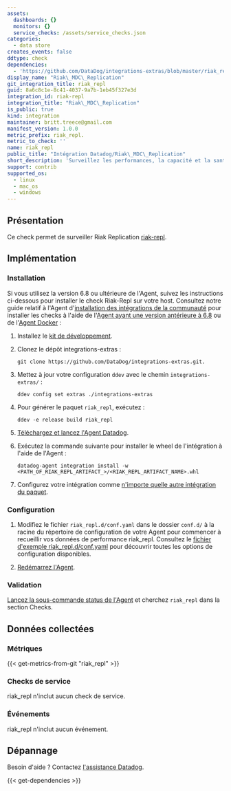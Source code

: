 ```yaml
---
assets:
  dashboards: {}
  monitors: {}
  service_checks: /assets/service_checks.json
categories:
  - data store
creates_events: false
ddtype: check
dependencies:
  - 'https://github.com/DataDog/integrations-extras/blob/master/riak_repl/README.md'
display_name: "Riak\_MDC\_Replication"
git_integration_title: riak_repl
guid: 8a6c8c1e-8c41-4037-9a7b-1eb45f327e3d
integration_id: riak-repl
integration_title: "Riak\_MDC\_Replication"
is_public: true
kind: integration
maintainer: britt.treece@gmail.com
manifest_version: 1.0.0
metric_prefix: riak_repl.
metric_to_check: ''
name: riak_repl
public_title: "Intégration Datadog/Riak\_MDC\_Replication"
short_description: 'Surveillez les performances, la capacité et la santé de vos réplications'
support: contrib
supported_os:
  - linux
  - mac_os
  - windows
---
```

## Présentation

Ce check permet de surveiller Riak Replication [riak-repl][1].

## Implémentation

### Installation

Si vous utilisez la version 6.8 ou ultérieure de l'Agent, suivez les instructions ci-dessous pour installer le check Riak-Repl sur votre host. Consultez notre guide relatif à l'Agent d'[installation des intégrations de la communauté][2] pour installer les checks à l'aide de l'[Agent ayant une version antérieure à 6.8][3] ou de l'[Agent Docker][4] :

1. Installez le [kit de développement][5].
2. Clonez le dépôt integrations-extras :

    ```
    git clone https://github.com/DataDog/integrations-extras.git.
    ```

3. Mettez à jour votre configuration `ddev` avec le chemin `integrations-extras/` :

    ```
    ddev config set extras ./integrations-extras
    ```

4. Pour générer le paquet `riak_repl`, exécutez :

    ```
    ddev -e release build riak_repl
    ```

5. [Téléchargez et lancez l'Agent Datadog][6].
6. Exécutez la commande suivante pour installer le wheel de l'intégration à l'aide de l'Agent :

    ```
    datadog-agent integration install -w <PATH_OF_RIAK_REPL_ARTIFACT_>/<RIAK_REPL_ARTIFACT_NAME>.whl
    ```

7. Configurez votre intégration comme [n'importe quelle autre intégration du paquet][7].

### Configuration

1. Modifiez le fichier `riak_repl.d/conf.yaml` dans le dossier `conf.d/` à la racine du répertoire de configuration de votre Agent pour commencer à recueillir vos données de performance riak_repl. Consultez le [fichier d'exemple riak_repl.d/conf.yaml][8] pour découvrir toutes les options de configuration disponibles.

2. [Redémarrez l'Agent][9].

### Validation

[Lancez la sous-commande status de l'Agent][10] et cherchez `riak_repl` dans la section Checks.

## Données collectées

### Métriques
{{< get-metrics-from-git "riak_repl" >}}


### Checks de service

riak_repl n'inclut aucun check de service.

### Événements

riak_repl n'inclut aucun événement.

## Dépannage

Besoin d'aide ? Contactez [l'assistance Datadog][12].

[1]: https://docs.datadoghq.com/fr/integrations/riak_repl
[2]: https://docs.datadoghq.com/fr/agent/guide/community-integrations-installation-with-docker-agent
[3]: https://docs.datadoghq.com/fr/agent/guide/community-integrations-installation-with-docker-agent/?tab=agentpriorto68
[4]: https://docs.datadoghq.com/fr/agent/guide/community-integrations-installation-with-docker-agent/?tab=docker
[5]: https://docs.datadoghq.com/fr/developers/integrations/new_check_howto/#developer-toolkit
[6]: https://app.datadoghq.com/account/settings#agent
[7]: https://docs.datadoghq.com/fr/getting_started/integrations
[8]: https://github.com/DataDog/integrations-extras/blob/master/riak_repl/datadog_checks/riak_repl/data/conf.yaml.example
[9]: https://docs.datadoghq.com/fr/agent/faq/agent-commands/#start-stop-restart-the-agent
[10]: https://docs.datadoghq.com/fr/agent/guide/agent-commands/?tab=agentv6#service-status
[11]: https://github.com/DataDog/integrations-extras/blob/master/riak_repl/metadata.csv
[12]: https://docs.datadoghq.com/fr/help


{{< get-dependencies >}}